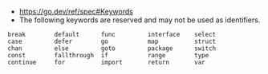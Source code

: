* https://go.dev/ref/spec#Keywords
* The following keywords are reserved and may not be used as identifiers.
```
break        default      func         interface    select
case         defer        go           map          struct
chan         else         goto         package      switch
const        fallthrough  if           range        type
continue     for          import       return       var
```

